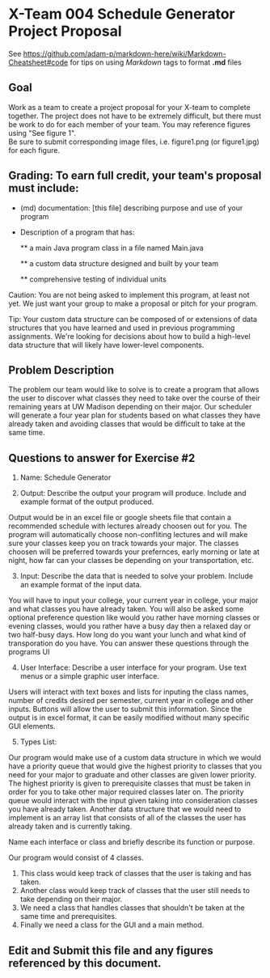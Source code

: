 # X-Team 004 Schedule Generator Project Proposal

See https://github.com/adam-p/markdown-here/wiki/Markdown-Cheatsheet#code for tips on using *Markdown* tags to format __.md__ files

## Goal

Work as a team to create a project proposal for your X-team to complete together.
The project does not have to be extremely difficult,
but there must be work to do for each member of your team.
You may reference figures using "See figure 1".  
Be sure to submit corresponding image files, i.e. figure1.png (or figure1.jpg) for each figure.

## Grading: To earn full credit, your team's proposal must include:

* (md) documentation: [this file] describing purpose and use of your program

* Description of a program that has:

  ** a main Java program class in a file named Main.java
  
  ** a custom data structure designed and built by your team
  
  ** comprehensive testing of individual units
  
 Caution: You are not being asked to implement this program, at least not yet. 
 We just want your group to make a proposal or pitch for your program.
 
 Tip: Your custom data structure can be composed of or extensions of data structures that you have learned and used in previous programming assignments.  We're looking for decisions about how to build a high-level data structure that will likely have lower-level components.

## Problem Description

The problem our team would like to solve is to create a program that allows the user to discover what classes they need to take over the course of their remaining years at UW Madison depending on their major. Our scheduler will generate a four year plan for students based on what classes they have already taken and avoiding classes that would be difficult to take at the same time.

## Questions to answer for Exercise #2

1. Name: Schedule Generator



2. Output: Describe the output your program will produce.  Include and example format of the output produced.

Output would be in an excel file or google sheets file that contain a recommended schedule with lectures already choosen out for you. The program will automatically choose non-confliting lectures and will make sure your classes keep you on track towards your major. The classes choosen will be preferred towards your prefernces, early morning or late at night, how far can your classes be depending on your transportation, etc.

3. Input: Describe the data that is needed to solve your problem. Include an example format of the input data.

You will have to input your college, your current year in college, your major and what classes you have already taken. You will also be asked some optional preference question like would you rather have morning classes or evening classes, would you rather have a busy day then a relaxed day or two half-busy days. How long do you want your lunch and what kind of transporation do you have. You can answer these questions through the programs UI

4. User Interface: Describe a user interface for your program.  Use text menus or a simple graphic user interface.

Users will interact with text boxes and lists for inputing the class names, number of credits desired per semester, current year in college and other inputs. Buttons will allow the user to submit this information. Since the output is in excel format, it can be easily modified without many specific GUI elements.  

5. Types List: 

Our program would make use of a custom data structure in which we would have a priority queue that would give the highest priority to classes that you need for your major to graduate and other classes are given lower priority. The highest priority is given to prerequisite classes that must be taken in order for you to take other major required classes later on. The priority queue would interact with the input given taking into consideration classes you have already taken.
Another data structure that we would need to implement is an array list that consists of all of the classes the user has already taken and is currently taking.


Name each interface or class and briefly describe its function or purpose.

Our program would consist of 4 classes.
1. This class would keep track of classes that the user is taking and has taken.
2. Another class would keep track of classes that the user still needs to take depending on their major.
3. We need a class that handles classes that shouldn't be taken at the same time and prerequisites.
4. Finally we need a class for the GUI and a main method.


## Edit and Submit this file and any figures referenced by this document.

